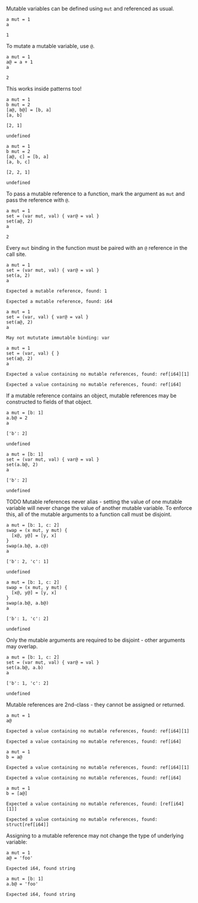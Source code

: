 Mutable variables can be defined using `mut` and referenced as usual. 

```
a mut = 1
a

1
```

To mutate a mutable variable, use `@`.

```
a mut = 1
a@ = a + 1
a

2
```

This works inside patterns too!

```
a mut = 1
b mut = 2
[a@, b@] = [b, a]
[a, b]

[2, 1]

undefined
```

```
a mut = 1
b mut = 2
[a@, c] = [b, a]
[a, b, c]

[2, 2, 1]

undefined
```

To pass a mutable reference to a function, mark the argument as `mut` and pass the reference with `@`.

```
a mut = 1
set = (var mut, val) { var@ = val }
set(a@, 2)
a

2
```

Every `mut` binding in the function must be paired with an `@` reference in the call site.

```
a mut = 1
set = (var mut, val) { var@ = val }
set(a, 2)
a

Expected a mutable reference, found: 1

Expected a mutable reference, found: i64
```

```
a mut = 1
set = (var, val) { var@ = val }
set(a@, 2)
a

May not mututate immutable binding: var
```

```
a mut = 1
set = (var, val) { }
set(a@, 2)
a

Expected a value containing no mutable references, found: ref[i64][1]

Expected a value containing no mutable references, found: ref[i64]
```

If a mutable reference contains an object, mutable references may be constructed to fields of that object.

```
a mut = [b: 1]
a.b@ = 2
a

['b': 2]

undefined
```

```
a mut = [b: 1]
set = (var mut, val) { var@ = val }
set(a.b@, 2)
a

['b': 2]

undefined
```

TODO Mutable references never alias - setting the value of one mutable variable will never change the value of another mutable variable. To enforce this, all of the mutable arguments to a function call must be disjoint.

```
a mut = [b: 1, c: 2]
swap = (x mut, y mut) { 
  [x@, y@] = [y, x]
}
swap(a.b@, a.c@)
a

['b': 2, 'c': 1]

undefined
```

```
a mut = [b: 1, c: 2]
swap = (x mut, y mut) { 
  [x@, y@] = [y, x]
}
swap(a.b@, a.b@)
a

['b': 1, 'c': 2]

undefined
```

Only the mutable arguments are required to be disjoint - other arguments may overlap.

```
a mut = [b: 1, c: 2]
set = (var mut, val) { var@ = val }
set(a.b@, a.b)
a

['b': 1, 'c': 2]

undefined
```

Mutable references are 2nd-class - they cannot be assigned or returned.

```
a mut = 1
a@

Expected a value containing no mutable references, found: ref[i64][1]

Expected a value containing no mutable references, found: ref[i64]
```

```
a mut = 1
b = a@

Expected a value containing no mutable references, found: ref[i64][1]

Expected a value containing no mutable references, found: ref[i64]
```

```
a mut = 1
b = [a@]

Expected a value containing no mutable references, found: [ref[i64][1]]

Expected a value containing no mutable references, found: struct[ref[i64]]
```

Assigning to a mutable reference may not change the type of underlying variable:

```
a mut = 1
a@ = 'foo'

Expected i64, found string
```

```
a mut = [b: 1]
a.b@ = 'foo'

Expected i64, found string
```